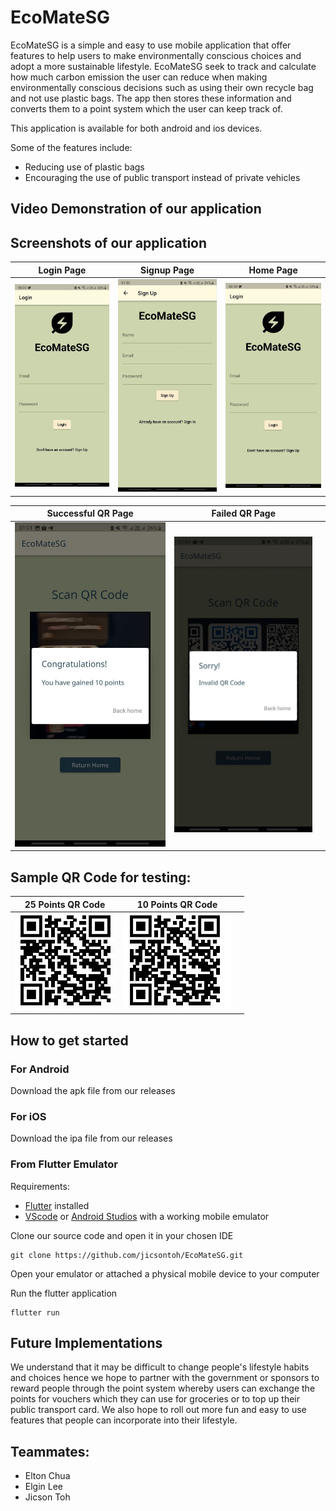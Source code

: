 # EcoMateSG
EcoMateSG is a simple and easy to use mobile application that offer features to help users to make environmentally conscious choices and adopt a more sustainable lifestyle. 
EcoMateSG seek to track and calculate how much carbon emission the user can reduce when making environmentally conscious decisions such as using their own recycle bag and not use plastic bags.
The app then stores these information and converts them to a point system which the user can keep track of.

This application is available for both android and ios devices.

Some of the features include:
- Reducing use of plastic bags
- Encouraging the use of public transport instead of private vehicles

## Video Demonstration of our application


## Screenshots of our application
| Login Page                            | Signup Page                            | Home Page                             |
|---------------------------------------|----------------------------------------|---------------------------------------|
| ![Login Page](/assets/login_page.jpg) | ![Login Page](/assets/signup_page.jpg) | ![Login Page](/assets/login_page.jpg) |


| Successful QR Page                               | Failed QR Page                           |      |
|--------------------------------------------------|------------------------------------------|------|
| ![Successful QR Scan](/assets/successful_qr.jpg) | ![Failed QR Scan](/assets/failed_qr.jpg) |      |


## Sample QR Code for testing:

| 25 Points QR Code                      | 10 Points QR Code                      |      |
|----------------------------------------|----------------------------------------|------|
| ![25 Points](/assets/25_points_qr.jpg) | ![10 Points](/assets/10_points_qr.jpg) |      |

## How to get started
### For Android
Download the apk file from our releases

### For iOS
Download the ipa file from our releases

### From Flutter Emulator
Requirements: 
- [Flutter](https://docs.flutter.dev/get-started/install) installed
- [VScode](https://code.visualstudio.com/download) or [Android Studios](https://developer.android.com/studio) with a working mobile emulator


Clone our source code and open it in your chosen IDE
```
git clone https://github.com/jicsontoh/EcoMateSG.git
```

Open your emulator or attached a physical mobile device to your computer

Run the flutter application
```
flutter run
```

## Future Implementations
We understand that it may be difficult to change people's lifestyle habits and choices hence we hope to partner with the government or sponsors to reward people through the point system whereby users can exchange the points for vouchers which they can use for groceries or to top up their public transport card.
We also hope to roll out more fun and easy to use features that people can incorporate into their lifestyle.

## Teammates:
- Elton Chua 
- Elgin Lee
- Jicson Toh